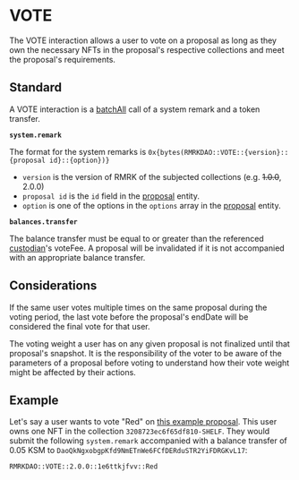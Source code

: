 # VOTE

The VOTE interaction allows a user to vote on a proposal as long as they own the necessary NFTs in the proposal's respective collections and meet the proposal's requirements.

## Standard

A VOTE interaction is a [batchAll](https://polkadot.js.org/docs/api/cookbook/tx#how-can-i-batch-transactions) call of a system remark and a token transfer.

**`system.remark`**

The format for the system remarks is `0x{bytes(RMRKDAO::VOTE::{version}::{proposal id}::{option})}`
- `version` is the version of RMRK of the subjected collections (e.g. ~~1.0.0~~, 2.0.0)
- `proposal id` is the `id` field in the [proposal](../entities/proposal.md) entity.
- `option` is one of the options in the `options` array in the [proposal](../entities/proposal.md) entity.

**`balances.transfer`**

The balance transfer must be equal to or greater than the referenced [custodian](../entities/custodian.md)'s voteFee. A proposal will be invalidated if it is
not accompanied with an appropriate balance transfer.

## Considerations

If the same user votes multiple times on the same proposal during the voting period, the last vote before the proposal's endDate will be considered the final vote for that user.

The voting weight a user has on any given proposal is not finalized until that proposal's snapshot. It is the responsibility of the voter to be aware of the parameters
of a proposal before voting to understand how their vote weight might be affected by their actions.

## Example

Let's say a user wants to vote "Red" on [this example proposal](PROPOSE.md#example). This user owns one NFT in the collection `3208723ec6f65df810-SHELF`. They would submit the following `system.remark` accompanied with a balance transfer of 0.05 KSM to `DaoQkNgxobgpKfd9NmETnWe6FCfDERduSTR2YiFDRGKvL17`:

```
RMRKDAO::VOTE::2.0.0::1e6ttkjfvv::Red
```

